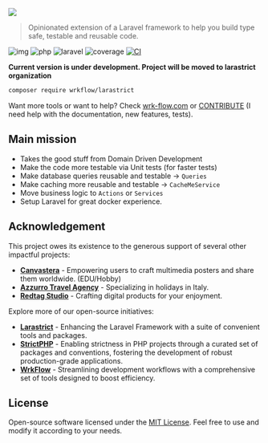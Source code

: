 ![](.github/banner.png)

> Opinionated extension of a Laravel framework to help you build type safe, testable and reusable code.

![img](https://img.shields.io/badge/PHPStan-8-blue)
![php](https://img.shields.io/badge/PHP-8.1-B0B3D6)
![laravel](https://img.shields.io/badge/Laravel-9-fb503b)
![coverage](https://img.shields.io/endpoint?url=https://gist.githubusercontent.com/pionl/8eeaf1185a65b196e8bbb06c1b103154/raw/coverage.json)
[![CI](https://github.com/wrk-flow/larastrict/actions/workflows/release.yml/badge.svg)](https://github.com/wrk-flow/larastrict/actions/workflows/release.yml)

__Current version is under development. Project will be moved to larastrict organization__

```bash
composer require wrkflow/larastrict
```

Want more tools or want to help? Check [wrk-flow.com](https://wrk-flow.com) or [CONTRIBUTE](CONTRIBUTION.md) (I need help with the documentation, new features, tests).

## Main mission

- Takes the good stuff from Domain Driven Development
- Make the code more testable via Unit tests (for faster tests)
- Make database queries reusable and testable -> `Queries`
- Make caching more reusable and testable -> `CacheMeService`
- Move business logic to `Actions` or `Services`
- Setup Laravel for great docker experience.

## Acknowledgement

This project owes its existence to the generous support of several other impactful projects:

- **[Canvastera](https://canvastera.com)** - Empowering users to craft multimedia posters and share them worldwide. (EDU/Hobby)
- **[Azzurro Travel Agency](https://azzurro.cz)** - Specializing in holidays in Italy.
- **[Redtag Studio](https://redtag.studio)** - Crafting digital products for your enjoyment.

Explore more of our open-source initiatives:

- **[Larastrict](https://larastrict.com)** - Enhancing the Laravel Framework with a suite of convenient tools and packages.
- **[StrictPHP](https://strictphp.com)** - Enabling strictness in PHP projects through a curated set of packages and conventions, fostering the development of robust production-grade applications.
- **[WrkFlow](https://wrk-flow.com)** - Streamlining development workflows with a comprehensive set of tools designed to boost efficiency.

## License

Open-source software licensed under the [MIT License](LICENSE.md). Feel free to use and modify it according to your needs.
